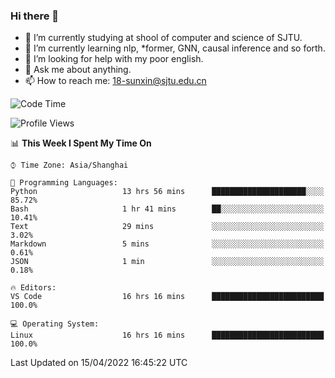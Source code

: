### Hi there 👋

<!--
**sunxin000/sunxin000** is a ✨ _special_ ✨ repository because its `README.md` (this file) appears on your GitHub profile.

Here are some ideas to get you started:

- 🔭 I’m currently working on ...
- 🌱 I’m currently learning ...
- 👯 I’m looking to collaborate on ...
- 🤔 I’m looking for help with ...
- 💬 Ask me about ...
- 📫 How to reach me: ...
- 😄 Pronouns: ...
- ⚡ Fun fact: ...
-->
- 🏫 I’m currently studying at shool of computer and science of SJTU.
- 🌱 I’m currently learning nlp, \*former, GNN, causal inference and so forth.
- 🤔 I’m looking for help with my poor english.
- 💬 Ask me about anything.
- 📫 How to reach me: 18-sunxin@sjtu.edu.cn
<!--START_SECTION:waka-->
![Code Time](http://img.shields.io/badge/Code%20Time-155%20hrs%2016%20mins-blue)

![Profile Views](http://img.shields.io/badge/Profile%20Views-2-blue)

📊 **This Week I Spent My Time On** 

```text
⌚︎ Time Zone: Asia/Shanghai

💬 Programming Languages: 
Python                   13 hrs 56 mins      █████████████████████░░░░   85.72% 
Bash                     1 hr 41 mins        ██░░░░░░░░░░░░░░░░░░░░░░░   10.41% 
Text                     29 mins             ░░░░░░░░░░░░░░░░░░░░░░░░░   3.02% 
Markdown                 5 mins              ░░░░░░░░░░░░░░░░░░░░░░░░░   0.61% 
JSON                     1 min               ░░░░░░░░░░░░░░░░░░░░░░░░░   0.18%

🔥 Editors: 
VS Code                  16 hrs 16 mins      █████████████████████████   100.0%

💻 Operating System: 
Linux                    16 hrs 16 mins      █████████████████████████   100.0%

```


 Last Updated on 15/04/2022 16:45:22 UTC
<!--END_SECTION:waka-->
